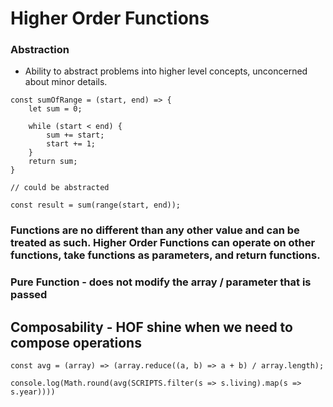 # Higher Order Functions

### Abstraction

- Ability to abstract problems into higher level concepts, unconcerned about minor details.

```
const sumOfRange = (start, end) => {
    let sum = 0;

    while (start < end) {
        sum += start;
        start += 1;
    }
    return sum;
}

// could be abstracted

const result = sum(range(start, end));
```

### Functions are no different than any other value and can be treated as such. Higher Order Functions can operate on other functions, take functions as parameters, and return functions.

### Pure Function - does not modify the array / parameter that is passed

## Composability - HOF shine when we need to compose operations

```
const avg = (array) => (array.reduce((a, b) => a + b) / array.length);

console.log(Math.round(avg(SCRIPTS.filter(s => s.living).map(s => s.year))))
```
